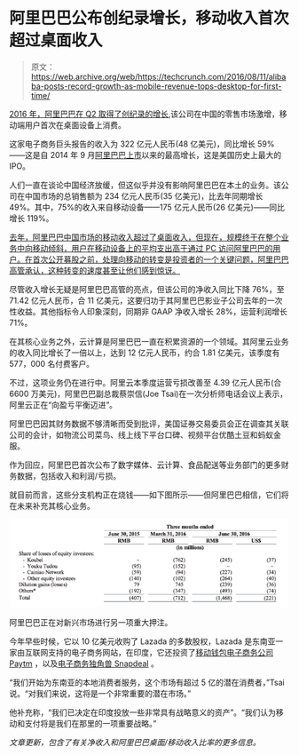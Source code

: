 # 阿里巴巴公布创纪录增长，移动收入首次超过桌面收入 

> 原文：<https://web.archive.org/web/https://techcrunch.com/2016/08/11/alibaba-posts-record-growth-as-mobile-revenue-tops-desktop-for-first-time/>

[2016 年，阿里巴巴在 Q2 取得了创纪录的增长](https://web.archive.org/web/20221006102313/http://www.alibabagroup.com/en/news/press_pdf/p160811.pdf),该公司在中国的零售市场激增，移动端用户首次在桌面设备上消费。

这家电子商务巨头报告的收入为 322 亿元人民币(48 亿美元)，同比增长 59%——这是自 2014 年 9 月[阿里巴巴上市](https://web.archive.org/web/20221006102313/https://beta.techcrunch.com/2014/09/22/its-official-alibaba-is-the-biggest-ipo-ever/)以来的最高增长，这是美国历史上最大的 IPO。

人们一直在谈论中国经济放缓，但这似乎并没有影响阿里巴巴在本土的业务。该公司在中国市场的总销售额为 234 亿元人民币(35 亿美元)，比去年同期增长 49%。其中，75%的收入来自移动设备——175 亿元人民币(26 亿美元)——同比增长 119%。

[去年，阿里巴巴中国市场的移动收入超过了桌面收入，但现在，规模终于在整个业务中向移动倾斜，用户在移动设备上的平均支出高于通过 PC 访问阿里巴巴的用户。在首次公开募股之前，处理向移动的转变是投资者的一个关键问题，阿里巴巴高管承认，这种转变的速度甚至让他们感到惊讶。](https://web.archive.org/web/20221006102313/https://www.techinasia.com/time-alibabas-revenue-mobile)

尽管收入增长无疑是阿里巴巴高管的亮点，但该公司的净收入同比下降 76%，至 71.42 亿元人民币，合 11 亿美元，这要归功于其阿里巴巴影业子公司去年的一次性收益。其他指标令人印象深刻，同期非 GAAP 净收入增长 28%，运营利润增长 71%。

在其核心业务之外，云计算是阿里巴巴一直在积累资源的一个领域。其阿里云业务的收入同比增长了一倍以上，达到 12 亿元人民币，约合 1.81 亿美元，该季度有 577，000 名付费客户。

不过，这项业务仍在进行中。阿里云本季度运营亏损改善至 4.39 亿元人民币(合 6600 万美元)，阿里巴巴副总裁蔡崇信(Joe Tsai)在一次分析师电话会议上表示，阿里云正在“向盈亏平衡迈进”。

阿里巴巴因其财务数据不够清晰而受到批评，美国证券交易委员会正在调查其关联公司的会计，如物流公司菜鸟、线上线下平台口碑、视频平台优酷土豆和蚂蚁金服。

作为回应，阿里巴巴首次公布了数字媒体、云计算、食品配送等业务部门的更多财务数据，包括收入和利润/亏损。

就目前而言，这些分支机构正在烧钱——如下图所示——但阿里巴巴相信，它们将在未来补充其核心业务。

![Screenshot 2016-08-11 19.19.32](img/88ff116fcbbc43161ac2b6cf8bd0636d.png)

阿里巴巴正在对新兴市场进行另一项重大押注。

今年早些时候，它以 10 亿美元收购了 Lazada 的多数股权，Lazada 是东南亚一家由互联网支持的电子商务网站，在印度，它还投资了[移动钱包电子商务公司 Paytm](https://web.archive.org/web/20221006102313/https://beta.techcrunch.com/2015/09/29/alibaba-increases-its-investment-in-indian-payments-and-commerce-firm-paytm/) ，以及[电子商务独角兽 Snapdeal](https://web.archive.org/web/20221006102313/https://beta.techcrunch.com/2015/08/18/snapdeal-alibaba-softbank-foxconn/) 。

“我们开始为东南亚的本地消费者服务，这个市场有超过 5 亿的潜在消费者，”Tsai 说。“对我们来说，这将是一个非常重要的潜在市场。”

他补充称，“我们已决定在印度投放一些非常具有战略意义的资产”。“我们认为移动和支付将是我们在那里的一项重要战略。”

*文章更新，包含了有关净收入和阿里巴巴桌面/移动收入比率的更多信息。*